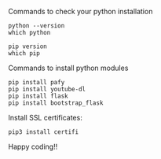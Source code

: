 
Commands to check your python installation

    python --version
    which python

    pip version
    which pip


Commands to install python modules

    pip install pafy
    pip install youtube-dl
    pip install flask
    pip install bootstrap_flask


Install SSL certificates:

    pip3 install certifi


Happy coding!!

